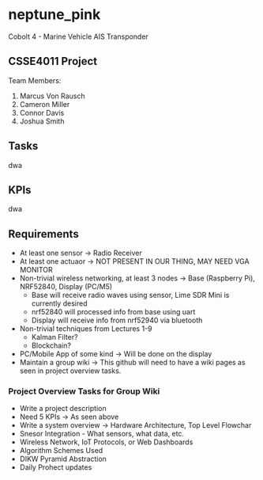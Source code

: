 # neptune_pink

Cobolt 4 - Marine Vehicle AIS Transponder

## CSSE4011 Project  
Team Members:  
1. Marcus Von Rausch
2. Cameron Miller
3. Connor Davis
4. Joshua Smith

## Tasks
dwa

## KPIs
dwa

## Requirements
- At least one sensor -> Radio Receiver
- At least one actuaor -> NOT PRESENT IN OUR THING, MAY NEED VGA MONITOR
- Non-trivial wireless networking, at least 3 nodes -> Base (Raspberry Pi), NRF52840, Display (PC/M5)
    - Base will receive radio waves using sensor, Lime SDR Mini is currently desired 
    - nrf52840 will processed info from base using uart 
    - Display will receive info from nrf52940 via bluetooth
- Non-trivial techniques from Lectures 1-9
    - Kalman Filter?
    - Blockchain?
- PC/Mobile App of some kind -> Will be done on the display
- Maintain a group wiki -> This github will need to have a wiki pages as seen in project overview tasks.

### Project Overview Tasks for Group Wiki
- Write a project description
- Need 5 KPIs -> As seen above
- Write a system overview -> Hardware Architecture, Top Level Flowchar
- Snesor Integration - What sensors, what data, etc.
- Wireless Network, IoT Protocols, or Web Dashboards
- Algorithm Schemes Used
- DIKW Pyramid Abstraction
- Daily Prohect updates
